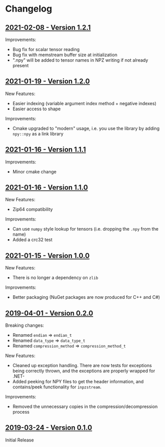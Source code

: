 # Changelog

## [2021-02-08 - Version 1.2.1](https://github.com/matajoh/libnpy/releases/tag/v1.2.1)

Improvements:
- Bug fix for scalar tensor reading
- Bug fix with memstream buffer size at initialization
- ".npy" will be added to tensor names in NPZ writing if not already present

## [2021-01-19 - Version 1.2.0](https://github.com/matajoh/libnpy/releases/tag/v1.2.0)

New Features:
- Easier indexing (variable argument index method + negative indexes)
- Easier access to shape

Improvements:
- Cmake upgraded to "modern" usage, i.e. you use the library by adding `npy::npy` as a link library

## [2021-01-16 - Version 1.1.1](https://github.com/matajoh/libnpy/releases/tag/v1.1.1)

Improvements:
- Minor cmake change

## [2021-01-16 - Version 1.1.0](https://github.com/matajoh/libnpy/releases/tag/v1.1.0)

New Features:
- Zip64 compatibility

Improvements:
- Can use `numpy` style lookup for tensors (i.e. dropping the `.npy` from the name)
- Added a crc32 test

## [2021-01-15 - Version 1.0.0](https://github.com/matajoh/libnpy/releases/tag/v1.0.0)

New Features:
- There is no longer a dependency on `zlib`

Improvements:
- Better packaging (NuGet packages are now produced for C++ and C#)

## [2019-04-01 - Version 0.2.0](https://github.com/matajoh/libnpy/releases/tag/v0.2.0)

Breaking changes:
- Renamed `endian` => `endian_t`
- Renamed `data_type` => `data_type_t`
- Renamed `compression_method` => `compression_method_t`

New Features:
- Cleaned up exception handling. There are now tests for exceptions being correctly thrown, and the exceptions are properly wrapped for .NET- 
- Added peeking for NPY files to get the header information, and contains/peek functionality for `inpzstream`.

Improvements:
- Removed the unnecessary copies in the compression/decompression process

## [2019-03-24 - Version 0.1.0](https://github.com/matajoh/libnpy/releases/tag/v0.1.0)

Initial Release